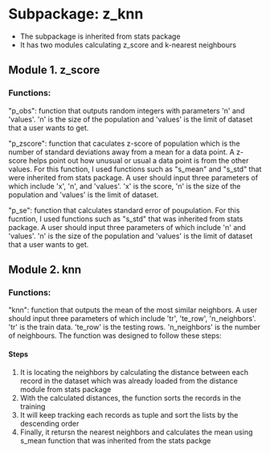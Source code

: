 
# Subpackage: z_knn

- The subpackage is inherited from stats package
- It has two modules calculating z_score and k-nearest neighbours 

## Module 1. z_score

### Functions:

"p_obs": function that outputs random integers with parameters 'n' and 'values'. 'n' is the size of the population and 'values' is the limit of dataset that a user wants to get.

"p_zscore": function that caculates z-score of population which is the number of standard deviations away from a mean for a data point. A z-score helps point out how unusual or usual a data point is from the other values. For this function, I used functions such as "s_mean" and "s_std" that were inherited from stats package. A user should input three parameters of which include 'x', 'n', and 'values'. 'x' is the score, 'n' is the size of the population and 'values' is the limit of dataset.

"p_se": function that calculates standard error of poupulation. For this fucntion, I used functions such as "s_std" that was inherited from stats package. A user should input three parameters of which include 'n' and 'values'. 'n' is the size of the population and 'values' is the limit of dataset that a user wants to get.

## Module 2. knn

### Functions:

"knn": function that outputs the mean of the most similar neighbors. A user should input three parameters of which include 'tr', 'te_row', 'n_neighbors'. 'tr' is the train data. 'te_row' is the testing rows. 'n_neighbors' is the number of neighbours. The function was designed to follow these steps:

#### Steps

1. It is locating the neighbors by calculating the distance between each record in the dataset which was already loaded from the distance module from stats package
2. With the calculated distances, the function sorts the records in the training
3. It will keep tracking each records as tuple and sort the lists by the descending order
4. Finally, it retursn the nearest neighbors and calculates the mean using s_mean function that was inherited from the stats packge
